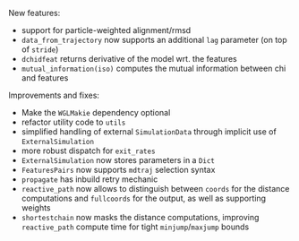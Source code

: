 New features:
- support for particle-weighted alignment/rmsd
- `data_from_trajectory` now supports an additional `lag` parameter (on top of `stride`)
- `dchidfeat` returns derivative of the model wrt. the features
- `mutual_information(iso)` computes the mutual information between chi and features


Improvements and fixes:
- Make the `WGLMakie` dependency optional
- refactor utility code to `utils`
- simplified handling of external `SimulationData` through implicit use of `ExternalSimulation`
- more robust dispatch for `exit_rates`
- `ExternalSimulation` now stores parameters in a `Dict`
- `FeaturesPairs` now supports `mdtraj` selection syntax
- `propagate` has inbuild retry mechanic
- `reactive_path` now allows to distinguish between `coords` for the distance computations and `fullcoords` for the output, as well as supporting weights
- `shortestchain` now masks the distance computations, improving `reactive_path` compute time for tight `minjump`/`maxjump` bounds